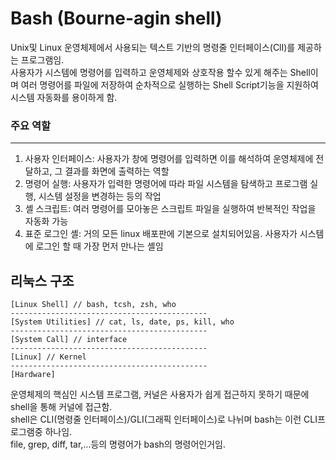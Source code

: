 # Bash (Bourne-agin shell)
Unix및 Linux 운영체제에서 사용되는 텍스트 기반의 명령줄 인터페이스(ClI)를 제공하는 프로그램임.</br>
사용자가 시스템에 명령어를 입력하고 운영체제와 상호작용 할수 있게 해주는 Shell이며 여러 명령어를 파일에 저장하여 순차적으로 실행하는 Shell Script기능을 지원하여 시스템 자동화를 용이하게 함.

### 주요 역할
---
1. 사용자 인터페이스: 사용자가 창에 명령어를 입력하면 이를 해석하여 운영체제에 전달하고, 그 결과를 화면에 출력하는 역할
2. 명령어 실행: 사용자가 입력한 명령어에 따라 파일 시스템을 탐색하고 프로그램 실행, 시스템 설정을 변경하는 등의 작업
3. 셸 스크립트: 여러 명령어를 모아놓은 스크립트 파일을 실행하여 반복적인 작업을 자동화 가능
4. 표준 로그인 셸: 거의 모든 linux 배포판에 기본으로 설치되어있음. 사용자가 시스템에 로그인 할 때 가장 먼저 만나는 셸임

## 리눅스 구조
    [Linux Shell] // bash, tcsh, zsh, who
    --------------------------------------------
    [System Utilities] // cat, ls, date, ps, kill, who
    --------------------------------------------
    [System Call] // interface
    --------------------------------------------
    [Linux] // Kernel
    --------------------------------------------
    [Hardware]

운영체제의 핵심인 시스템 프로그램, 커널은 사용자가 쉽게 접근하지 못하기 때문에 shell을 통해 커널에 접근함.</br>
shell은 CLI(명령줄 인터페이스)/GLI(그래픽 인터페이스)로 나뉘며 bash는 이런 CLI프로그램중 하나임.</br>
file, grep, diff, tar,...등의 명령어가 bash의 명령어인거임.